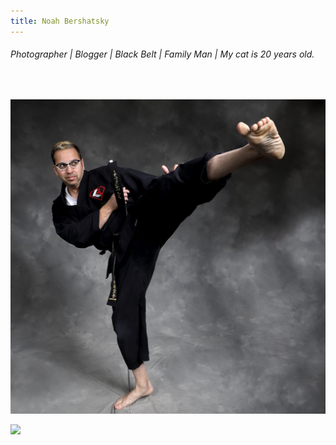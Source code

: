 ```yaml
---
title: Noah Bershatsky
---
```


###### Photographer | Blogger | Black Belt | Family Man | My cat is 20 years old.

<div>&nbsp;</div>

![](https://raw.githubusercontent.com/bershatsky/vanilla-bootstrap-hugo-theme/master/exampleSite/resources/_gen/images/133FF109-9B6E-454C-8890-80BB7F057CE9.jpeg)

![](https://res.cloudinary.com/noahbershatsky/image/upload/c_scale,q_auto:good,w_1200/v1581568748/4E3961EC-354E-4CFF-B6CB-0DDAB48E6D40_ulrdyl.jpg)
